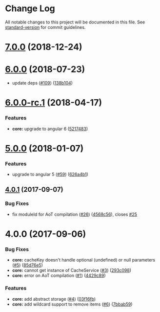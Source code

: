 # Change Log

All notable changes to this project will be documented in this file. See [standard-version](https://github.com/conventional-changelog/standard-version) for commit guidelines.

<a name="7.0.0"></a>

# [7.0.0](https://github.com/fulls1z3/ngx-cache/compare/v6.0.0-rc.1...v7.0.0) (2018-12-24)

<a name="6.0.0"></a>

# [6.0.0](https://github.com/fulls1z3/ngx-cache/compare/v6.0.0-rc.1...v6.0.0) (2018-07-23)

- update deps ([#109](https://github.com/fulls1z3/ngx-cache/issues/109)) ([138b104](https://github.com/fulls1z3/ngx-cache/commit/138b104))

<a name="6.0.0-rc.1"></a>

# [6.0.0-rc.1](https://github.com/fulls1z3/ngx-cache/compare/v5.0.0...v6.0.0-rc.1) (2018-04-17)

### Features

- **core:** upgrade to angular 6 ([5217483](https://github.com/fulls1z3/ngx-cache/commit/5217483))

<a name="5.0.0"></a>

# [5.0.0](https://github.com/fulls1z3/ngx-cache/compare/v4.0.1...v5.0.0) (2018-01-07)

### Features

- upgrade to angular 5 ([#59](https://github.com/fulls1z3/ngx-cache/issues/59)) ([626a4b1](https://github.com/fulls1z3/ngx-cache/commit/626a4b1))

<a name="4.0.1"></a>

## [4.0.1](https://github.com/fulls1z3/ngx-cache/compare/v4.0.0...v4.0.1) (2017-09-07)

### Bug Fixes

- fix moduleId for AoT compilation ([#26](https://github.com/fulls1z3/ngx-cache/issues/26)) ([4568c56](https://github.com/fulls1z3/ngx-cache/commit/4568c56)), closes [#25](https://github.com/fulls1z3/ngx-cache/issues/25)

<a name="4.0.0"></a>

# 4.0.0 (2017-09-06)

### Bug Fixes

- **core:** cacheKey doesn't handle optional (undefined) or null parameters ([#5](https://github.com/fulls1z3/ngx-cache/issues/5)) ([85d76e5](https://github.com/fulls1z3/ngx-cache/commit/85d76e5))
- **core:** cannot get instance of CacheService ([#3](https://github.com/fulls1z3/ngx-cache/issues/3)) ([293c098](https://github.com/fulls1z3/ngx-cache/commit/293c098))
- **core:** error on AoT compilation ([#1](https://github.com/fulls1z3/ngx-cache/issues/1)) ([4429c89](https://github.com/fulls1z3/ngx-cache/commit/4429c89))

### Features

- **core:** add abstract storage ([#4](https://github.com/fulls1z3/ngx-cache/issues/4)) ([03f16fb](https://github.com/fulls1z3/ngx-cache/commit/03f16fb))
- **core:** add wildcard support to remove items ([#6](https://github.com/fulls1z3/ngx-cache/issues/6)) ([7bbab59](https://github.com/fulls1z3/ngx-cache/commit/7bbab59))
